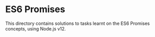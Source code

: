 # ES6 Promises
This directory contains solutions to tasks learnt on the ES6 Promises concepts, using Node.js v12.
